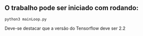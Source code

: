 ## O trabalho pode ser iniciado com rodando: 

    python3 mainLoop.py

Deve-se destacar que a versão do Tensorflow deve ser 2.2

